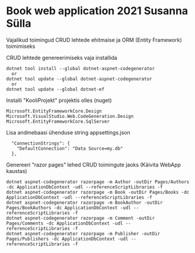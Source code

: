 # Book web application 2021 Susanna Sülla

Vajalikud toimingud CRUD lehtede ehitmaise ja ORM (Entity Framework) toimimiseks

CRUD lehtede genereerimiseks vaja installida

~~~
dotnet tool install --global dotnet-aspnet-codegenerator
  or
dotnet tool update --global dotnet-aspnet-codegenerator
  or
dotnet tool update --global dotnet-ef
~~~

Installi "KooliProjekt" projektis olles (nuget) 

~~~
Microsoft.EntityFrameworkCore.Design
Microsoft.VisualStudio.Web.CodeGeneration.Design
Microsoft.EntityFrameworkCore.SqlServer
~~~

Lisa andmebaasi ühenduse string appsettings.json
~~~
  "ConnectionStrings": {
    "DefaultConnection": "Data Source=my.db"
  },
~~~


Genereeri "razor pages" lehed CRUD toimingute jaoks
(Käivita WebApp kaustas)
~~~
dotnet aspnet-codegenerator razorpage -m Author -outDir Pages/Authors -dc ApplicationDbContext -udl --referenceScriptLibraries -f
dotnet aspnet-codegenerator razorpage -m Book -outDir Pages/Books -dc ApplicationDbContext -udl --referenceScriptLibraries -f
dotnet aspnet-codegenerator razorpage -m BookAuthor -outDir Pages/BookAuthors -dc ApplicationDbContext -udl --referenceScriptLibraries -f
dotnet aspnet-codegenerator razorpage -m Comment -outDir Pages/Comments -dc ApplicationDbContext -udl --referenceScriptLibraries -f
dotnet aspnet-codegenerator razorpage -m Publisher -outDir Pages/Publishers -dc ApplicationDbContext -udl --referenceScriptLibraries -f
~~~
